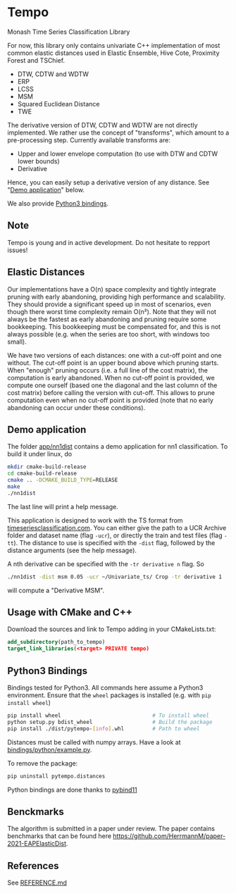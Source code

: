 # Tempo
Monash Time Series Classification Library

For now, this library only contains univariate C++ implementation of most common elastic distances
used in Elastic Ensemble, Hive Cote, Proximity Forest and TSChief.
 * DTW, CDTW and WDTW
 * ERP
 * LCSS
 * MSM
 * Squared Euclidean Distance
 * TWE
 
The derivative version of DTW, CDTW and WDTW are not directly implemented.
We rather use the concept of "transforms", which amount to a pre-processing step.
Currently available transforms are:
  * Upper and lower envelope computation (to use with DTW and CDTW lower bounds)
  * Derivative
  
Hence, you can easily setup a derivative version of any distance.
See "[Demo application](#demo-application)" below.
 
We also provide [Python3 bindings](#python3-bindings).

## Note
Tempo is young and in active development. Do not hesitate to repport issues!

## Elastic Distances

Our implementations have a O(n) space complexity and tightly integrate pruning with early abandoning, providing high performance and scalability.
They should provide a significant speed up in most of scenarios, even though there worst time complexity remain O(n²).
Note that they will not always be the fastest as early abandoning and pruning require some bookkeeping.
This bookkeeping must be compensated for, and this is not always possible (e.g. when the series are too short, with windows too small).

We have two versions of each distances: one with a cut-off point and one without.
The cut-off point is an upper bound above which pruning starts.
When "enough" pruning occurs (i.e. a full line of the cost matrix), the computation is early abandoned.
When no cut-off point is provided, we compute one ourself (based one the diagonal and the last column of the cost matrix)
before calling the version with cut-off.
This allows to prune computation even when no cut-off point is provided
(note that no early abandoning can occur under these conditions).

## Demo application

The folder [app/nn1dist](app/nn1dist) contains a demo application for nn1 classification.
To build it under linux, do

```bash
mkdir cmake-build-release
cd cmake-build-release
cmake .. -DCMAKE_BUILD_TYPE=RELEASE
make
./nn1dist
```

The last line will print a help message.

This application is designed to work with the TS format from [timeseriesclassification.com](http://timeseriesclassification.com/dataset.php).
You can either give the path to a UCR Archive folder and dataset name (flag `-ucr`), or directly the train and test files (flag `-tt`).
The distance to use is specified with the ``-dist`` flag, followed by the distance arguments (see the help message).

A nth derivative can be specified with the ``-tr derivative n`` flag.
So
```bash
./nn1dist -dist msm 0.05 -ucr ~/Univariate_ts/ Crop -tr derivative 1
```
will compute a "Derivative MSM".


## Usage with CMake and C++
Download the sources and link to Tempo adding in your CMakeLists.txt:
```cmake
add_subdirectory(path_to_tempo)
target_link_libraries(<target> PRIVATE tempo)
```

## Python3 Bindings
Bindings tested for Python3. All commands here assume a Python3 environment.
Ensure that the `wheel` packages is installed (e.g. with `pip install wheel`)
```bash
pip install wheel                             # To install wheel
python setup.py bdist_wheel                   # Build the package
pip install ./dist/pytempo-[info].whl         # Path to wheel
```

Distances must be called with numpy arrays.
Have a look at [bindings/python/example.py](bindings/python/example.py).

To remove the package:
```bash
pip uninstall pytempo.distances
```

Python bindings are done thanks to [pybind11](https://github.com/pybind/pybind11)

## Benckmarks
The algorithm is submitted in a paper under review.
The paper contains benchmarks that can be found here https://github.com/HerrmannM/paper-2021-EAPElasticDist.

## References
See [REFERENCE.md](REFERENCE.md)

